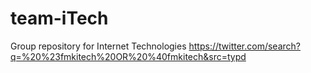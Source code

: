# team-iTech
Group repository for Internet Technologies
https://twitter.com/search?q=%20%23fmkitech%20OR%20%40fmkitech&src=typd
